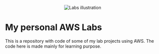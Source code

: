 <p align="center">
<img src="https://user-images.githubusercontent.com/15220162/224574915-6d0a36f6-debe-45a0-bb19-5baf60f1b97c.svg" alt="Labs illustration" />
</p>

# My personal AWS Labs

This is a repository with code of some of my lab projects using AWS.
The code here is made mainly for learning purpose.
